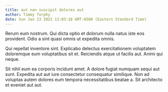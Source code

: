 ```yaml
---
title: aut non suscipit dolores aut
author: Timmy Torphy
date: Sun Jan 23 2022 12:03:18 GMT-0500 (Eastern Standard Time)
---
```

Rerum eum nostrum. Qui dicta optio et dolorum nulla natus iste eos provident. Odio a sint quasi omnis ut expedita omnis.

 Qui repellat inventore sint. Explicabo delectus exercitationem voluptatem doloremque eum voluptatibus sit et. Reiciendis atque ut facilis aut. Animi qui neque.

 Sit nihil eum ea corporis incidunt amet. A dolore fugiat numquam sequi aut sunt. Expedita aut aut iure consectetur consequatur similique. Non ad voluptas autem dolores eum tempora necessitatibus beatae a. Sit architecto et eveniet aut aut.